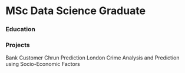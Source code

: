 # MSc Data Science Graduate 

### Education

### Projects
Bank Customer Chrun Prediction
London Crime Analysis and Prediction using Socio-Economic Factors
